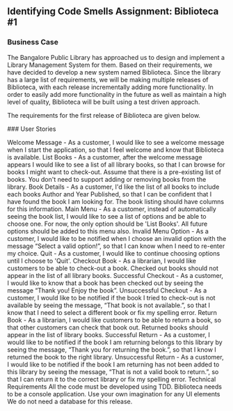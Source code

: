 ## Identifying Code Smells Assignment: Biblioteca #1

### Business Case
The Bangalore Public Library has approached us to design and implement a Library Management System for them. Based on their requirements, we have decided to develop a new system named Biblioteca. Since the library has a large list of requirements, we will be making multiple releases of Biblioteca, with each release incrementally adding more functionality.
In order to easily add more functionality in the future as well as maintain a high level of quality, Biblioteca will be built using a test driven approach.

The requirements for the first release of Biblioteca are given below.

### User Stories

Welcome Message  - As a customer, I would like to see a welcome message when I start the application, so that I feel welcome and know that Biblioteca is available.
List Books - As a customer, after the welcome message appears I would like to see a list of all library books, so that I can browse for books I might want to check-out. Assume that there is a pre-existing list of books. You don't need to support adding or removing books from the library.
Book Details - As a customer, I'd like the list of all books to include each books Author and Year Published, so that I can be confident that I have found the book I am looking for. The book listing should have columns for this information.
Main Menu  - As a customer, instead of automatically seeing the book list, I would like to see a list of options and be able to choose one. For now, the only option should be 'List Books'. All future options should be added to this menu also.
Invalid Menu Option - As a customer, I would like to be notified when I choose an invalid option with the message “Select a valid option!”, so that I can know when I need to re-enter my choice.
Quit - As a customer, I would like to continue choosing options until I choose to 'Quit'.
Checkout Book - As a librarian, I would like customers to be able to check-out a book. Checked out books should not appear in the list of all library books.
Successful Checkout - As a customer, I would like to know that a book has been checked out by seeing the message “Thank you! Enjoy the book”.
Unsuccessful Checkout - As a customer, I would like to be notified if the book I tried to check-out is not available by seeing the message, “That book is not available.”, so that I know that I need to select a different book or fix my spelling error.
Return Book - As a librarian, I would like customers to be able to return a book, so that other customers can check that book out. Returned books should appear in the list of library books.
Successful Return - As a customer, I would like to be notified if the book I am returning belongs to this library by seeing the message, “Thank you for returning the book.”, so that I know I returned the book to the right library.
Unsuccessful Return - As a customer, I would like to be notified if the book I am returning has not been added to this library by seeing the message, “That is not a valid book to return.”, so that I can return it to the correct library or fix my spelling error.
Technical Requirements
All the code must be developed using TDD.
Biblioteca needs to be a console application. Use your own imagination for any UI elements
We do not need a database for this release.

